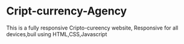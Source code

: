 # Cript-currency-Agency
This is a fully responsive Cripto-cureency website, Responsive for all devices,buil using HTML,CSS,Javascript
